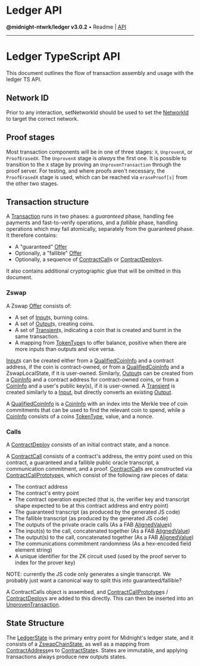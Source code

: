 # Ledger API

**@midnight-ntwrk/ledger v3.0.2** • Readme \| [API](globals.md)

***

# Ledger TypeScript API

This document outlines the flow of transaction assembly and usage with the
ledger TS API.

## Network ID

Prior to any interaction, setNetworkId should be used to set the [NetworkId](enumerations/NetworkId.md) to target the correct network.

## Proof stages

Most transaction components will be in one of three stages: `X`, `UnprovenX`,
or `ProofErasedX`. The `UnprovenX` stage is _always_ the first one. It is
possible to transition to the `X` stage by proving an `UnprovenTransaction`
through the proof server. For testing, and where proofs aren't necessary, the
`ProofErasedX` stage is used, which can be reached via `eraseProof[s]` from the
other two stages.

## Transaction structure

A [Transaction](classes/Transaction.md) runs in two phases: a _guaranteed_ phase, handling fee payments
and fast-to-verify operations, and a _fallible_ phase, handling operations
which may fail atomically, separately from the guaranteed phase. It therefore
contains:

* A "guaranteed" [Offer](classes/Offer.md)
* Optionally, a "fallible" [Offer](classes/Offer.md)
* Optionally, a sequence of [ContractCall](classes/ContractCall.md)s or [ContractDeploy](classes/ContractDeploy.md)s.

It also contains additional cryptographic glue that will be omitted in this
document.

### Zswap

A Zswap [Offer](classes/Offer.md) consists of:
* A set of [Input](classes/Input.md)s, burning coins.
* A set of [Output](classes/Output.md)s, creating coins.
* A set of [Transient](classes/Transient.md)s, indicating a coin that is created and burnt in
  the same transaction.
* A mapping from [TokenType](type-aliases/TokenType.md)s to offer balance, positive when there are more
  inputs than outputs and vice versa.

[Input](classes/Input.md)s can be created either from a [QualifiedCoinInfo](type-aliases/QualifiedCoinInfo.md) and a contract
address, if the coin is contract-owned, or from a [QualifiedCoinInfo](type-aliases/QualifiedCoinInfo.md) and a
ZswapLocalState, if it is user-owned. Similarly, [Output](classes/Output.md)s can be created
from a [CoinInfo](type-aliases/CoinInfo.md) and a contract address for contract-owned coins, or from a
[CoinInfo](type-aliases/CoinInfo.md) and a user's public key(s), if it is user-owned. A [Transient](classes/Transient.md)
is created similarly to a [Input](classes/Input.md), but directly converts an existing
[Output](classes/Output.md).

A [QualifiedCoinInfo](type-aliases/QualifiedCoinInfo.md) is a [CoinInfo](type-aliases/CoinInfo.md) with an index into the Merkle tree of
coin commitments that can be used to find the relevant coin to spend, while a
[CoinInfo](type-aliases/CoinInfo.md) consists of a coins [TokenType](type-aliases/TokenType.md), value, and a nonce.

### Calls

A [ContractDeploy](classes/ContractDeploy.md) consists of an initial contract state, and a nonce.

A [ContractCall](classes/ContractCall.md) consists of a contract's address, the entry point used on this
contract, a guaranteed and a fallible public oracle transcript, a communication
commitment, and a proof. [ContractCall](classes/ContractCall.md)s are constructed via
[ContractCallPrototype](classes/ContractCallPrototype.md)s, which consist of the following raw pieces of data:
* The contract address
* The contract's entry point
* The contract operation expected (that is, the verifier key and transcript
  shape expected to be at this contract address and entry point)
* The guaranteed transcript (as produced by the generated JS code)
* The fallible transcript (as produced by the generated JS code)
* The outputs of the private oracle calls (As a FAB [AlignedValue](type-aliases/AlignedValue.md)s)
* The input(s) to the call, concatenated together (As a FAB [AlignedValue](type-aliases/AlignedValue.md))
* The output(s) to the call, concatenated together (As a FAB [AlignedValue](type-aliases/AlignedValue.md))
* The communications commitment randomness (As a hex-encoded field element string)
* A unique identifier for the ZK circuit used (used by the proof server to index for the prover key)

NOTE: currently the JS code only generates a single transcript. We probably
just want a canonical way to split this into guaranteed/fallible?

A ContractCalls object is assembed, and [ContractCallPrototype](classes/ContractCallPrototype.md)s /
[ContractDeploy](classes/ContractDeploy.md)s are added to this directly. This can then be inserted into an
[UnprovenTransaction](classes/UnprovenTransaction.md).

## State Structure

The [LedgerState](classes/LedgerState.md) is the primary entry point for Midnight's ledger state,
and it consists of a [ZswapChainState](classes/ZswapChainState.md), as well as a mapping from [ContractAddress](type-aliases/ContractAddress.md)es to [ContractState](classes/ContractState.md)s. States are immutable, and
applying transactions always produce new outputs states.

